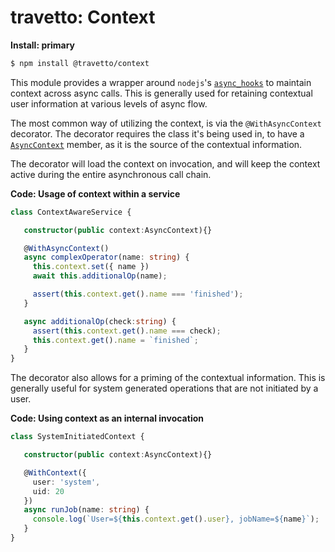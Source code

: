 travetto: Context
===

**Install: primary**
```bash
$ npm install @travetto/context
```


This module provides a wrapper around `nodejs`'s [`async_hooks`](https://nodejs.org/api/async_hooks.html) to maintain context across async calls. This is generally used for retaining contextual user information at various levels of async flow.

The most common way of utilizing the context, is via the `@WithAsyncContext` decorator.  The decorator requires the class it's being used in, to have a [`AsyncContext`](./src/service/context.ts) member, as it is the source of the contextual information.

The decorator will load the context on invocation, and will keep the context active during the entire asynchronous call chain.

**Code: Usage of context within a service**
```typescript
class ContextAwareService {

   constructor(public context:AsyncContext){}

   @WithAsyncContext()
   async complexOperator(name: string) {
     this.context.set({ name })
     await this.additionalOp(name);

     assert(this.context.get().name === 'finished');
   }

   async additionalOp(check:string) {
     assert(this.context.get().name === check);
     this.context.get().name = `finished`;
   }
}
```

The decorator also allows for a priming of the contextual information.  This is generally useful for system generated operations that are not initiated by a user.

**Code: Using context as an internal invocation**
```typescript
class SystemInitiatedContext {

   constructor(public context:AsyncContext){}

   @WithContext({
     user: 'system',
     uid: 20
   })
   async runJob(name: string) {
     console.log(`User=${this.context.get().user}, jobName=${name}`);
   }
}
```